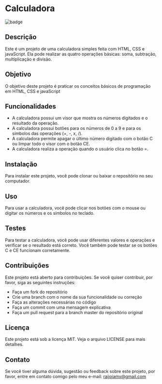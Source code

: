 # Calculadora

![badge](https://img.shields.io/badge/status-completed-green)

## Descrição

Este é um projeto de uma calculadora simples feita com HTML, CSS e javaScript. Ela pode realizar as quatro operações básicas: soma, subtração, multiplicação e divisão.

## Objetivo

O objetivo deste projeto é praticar os conceitos básicos de programação em HTML, CSS e javaScript

## Funcionalidades

- A calculadora possui um visor que mostra os números digitados e o resultado da operação.
- A calculadora possui botões para os números de 0 a 9 e para os símbolos das operações (+, -, x, /).
- A calculadora permite apagar o último número digitado com o botão C ou limpar todo o visor com o botão CE.
- A calculadora realiza a operação quando o usuário clica no botão =.

## Instalação

Para instalar este projeto, você pode clonar ou baixar o repositório no seu computador. 

## Uso

Para usar a calculadora, você pode clicar nos botões com o mouse ou digitar os números e os símbolos no teclado. 

## Testes

Para testar a calculadora, você pode usar diferentes valores e operações e verificar se o resultado está correto. Você também pode testar se os botões C e CE funcionam corretamente.

## Contribuições

Este projeto está aberto para contribuições. Se você quiser contribuir, por favor, siga as seguintes instruções:

- Faça um fork do repositório
- Crie uma branch com o nome da sua funcionalidade ou correção
- Faça as alterações necessárias no código
- Faça um commit com uma mensagem explicativa
- Faça um pull request para a branch master do repositório original

## Licença

Este projeto está sob a licença MIT. Veja o arquivo LICENSE para mais detalhes.

## Contato

Se você tiver alguma dúvida, sugestão ou feedback sobre este projeto, por favor, entre em contato comigo pelo meu e-mail: raijoiamv@gmail.com

